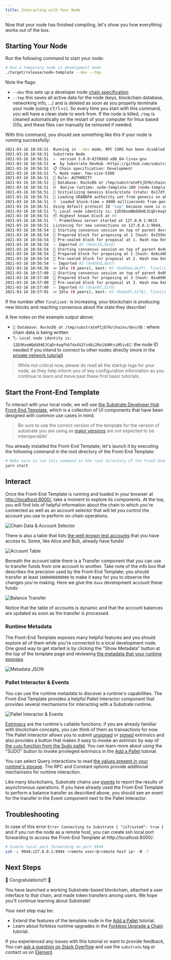 ```yaml
---
title: Interacting with Your Node
---
```


Now that your node has finished compiling, let's show you how everything works out of the box.

## Starting Your Node

Run the following command to start your node:

```bash
# Run a temporary node in development mode
./target/release/node-template --dev --tmp
```

Note the flags:
- `--dev` this sets up a developer node [chain specification](../../knowledgebase/integrate/chain-spec)
- `--tmp` this saves all active data for the node (keys, blockchain database, networking info, ...)
and is deleted as soon as you properly terminate your node (using <kbd>ctrl</kbd>+<kbd>c</kbd>). So every time you start with this command, you will have a clean state to work from. If the node is killed, `/tmp` is cleaned automatically on the restart of your
computer for linux based OSs, and these files can manually be removed if needed.

With this command, you should see something like this if your node is running successfully:

```bash
2021-03-16 10:56:51  Running in --dev mode, RPC CORS has been disabled.
2021-03-16 10:56:51  Substrate Node
2021-03-16 10:56:51  ✌️  version 3.0.0-8370ddd-x86_64-linux-gnu
2021-03-16 10:56:51  ❤️  by Substrate DevHub <https://github.com/substrate-developer-hub>, 2017-2021
2021-03-16 10:56:51  📋 Chain specification: Development
2021-03-16 10:56:51  🏷 Node name: few-size-5380
2021-03-16 10:56:51  👤 Role: AUTHORITY
2021-03-16 10:56:51  💾 Database: RocksDb at /tmp/substrateP1jD7H/chains/dev/db
2021-03-16 10:56:51  ⛓  Native runtime: node-template-100 (node-template-1.tx1.au1)
2021-03-16 10:56:51  🔨 Initializing Genesis block/state (state: 0x17df…04a0, header-hash: 0xc43b…ed16)
2021-03-16 10:56:51  👴 Loading GRANDPA authority set from genesis on what appears to be first startup.
2021-03-16 10:56:51  ⏱  Loaded block-time = 6000 milliseconds from genesis on first-launch
2021-03-16 10:56:51  Using default protocol ID "sup" because none is configured in the chain specs
2021-03-16 10:56:51  🏷 Local node identity is: 12D3KooWQdU84EJCqDr4aqfhb7dxXU2fzd6i2Rn1XdNtsiM5jvEC
2021-03-16 10:56:51  📦 Highest known block at #0
2021-03-16 10:56:51  〽️ Prometheus server started at 127.0.0.1:9615
2021-03-16 10:56:51  Listening for new connections on 127.0.0.1:9944.
2021-03-16 10:56:54  🙌 Starting consensus session on top of parent 0xc43b4514877d7dcfff2459cdfe609a96cf8e9b9723589635d7215de6bf00ed16
2021-03-16 10:56:54  🎁 Prepared block for proposing at 1 [hash: 0x255bcf44df92dd4ccaca15d92d4a3db9d276e42843e21ab0cc840e207b2649d6; parent_hash: 0xc43b…ed16; extrinsics (1): [0x02bf…2cbd]]
2021-03-16 10:56:54  🔖 Pre-sealed block for proposal at 1. Hash now 0x9c14d9caccc37f8142fc348d184fb4bd8a8bc217a8979493d7f46d4220775616, previously 0x255bcf44df92dd4ccaca15d92d4a3db9d276e42843e21ab0cc840e207b2649d6.
2021-03-16 10:56:54  ✨ Imported #1 (0x9c14…5616)
2021-03-16 10:56:54  🙌 Starting consensus session on top of parent 0x9c14d9caccc37f8142fc348d184fb4bd8a8bc217a8979493d7f46d4220775616
2021-03-16 10:56:54  🎁 Prepared block for proposing at 2 [hash: 0x6cd4bd9d2a531750c10610bdaa5af0075745b6612ffa3623c14d699250b4e732; parent_hash: 0x9c14…5616; extrinsics (1): [0x3cc8…b8d9]]
2021-03-16 10:56:54  🔖 Pre-sealed block for proposal at 2. Hash now 0x05bd3317b51d717163dfa8847369d7f697c6180868c29f02d0b7ff79c5bbde3f, previously 0x6cd4bd9d2a531750c10610bdaa5af0075745b6612ffa3623c14d699250b4e732.
2021-03-16 10:56:54  ✨ Imported #2 (0x05bd…de3f)
2021-03-16 10:56:56  💤 Idle (0 peers), best: #2 (0x05bd…de3f), finalized #0 (0xc43b…ed16), ⬇ 0 ⬆ 0
2021-03-16 10:57:00  🙌 Starting consensus session on top of parent 0x05bd3317b51d717163dfa8847369d7f697c6180868c29f02d0b7ff79c5bbde3f
2021-03-16 10:57:00  🎁 Prepared block for proposing at 3 [hash: 0xa6990964cf4f184edc08acd61c3c01ac8975abbba6d42f4eec3f9658097aec04; parent_hash: 0x05bd…de3f; extrinsics (1): [0xd6ed…86a5]]
2021-03-16 10:57:00  🔖 Pre-sealed block for proposal at 3. Hash now 0xbe07e322ca525e580a3703637db191c6df091b0242a411b88fa0c43ef0ac31f8, previously 0xa6990964cf4f184edc08acd61c3c01ac8975abbba6d42f4eec3f9658097aec04.
2021-03-16 10:57:00  ✨ Imported #3 (0xbe07…31f8)
2021-03-16 10:57:01  💤 Idle (0 peers), best: #3 (0xbe07…31f8), finalized #1 (0x9c14…5616), ⬇ 0 ⬆ 0
```

If the number after `finalized:` is increasing, your blockchain is producing new blocks and reaching
consensus about the state they describe!

A few notes on the example output above:
- `💾 Database: RocksDb at /tmp/substrateP1jD7H/chains/dev/db` : where chain data is being written
- `🏷 Local node identity is: 12D3KooWQdU84EJCqDr4aqfhb7dxXU2fzd6i2Rn1XdNtsiM5jvEC`: the node ID
needed if you intend to connect to other nodes directly (more in the
[private network tutorial](../start-a-private-network/index))

> While not critical now, please do read all the startup logs for your node, as they help inform you
> of key configuration information as you continue to learn and move past these first basic tutorials.

## Start the Front-End Template

To interact with your local node, we will use
[the Substrate Developer Hub Front-End Template](https://github.com/substrate-developer-hub/substrate-front-end-template),
which is a collection of UI components that have been designed with common use cases in mind.

> Be sure to use the correct version of the template for the version of substrate you are using
> as [major versions](https://semver.org/) are _not_ expected to be interoperable!

You already installed the Front-End Template; let's launch it by executing the following command
in the root directory of the Front-End Template:

```bash
# Make sure to run this command in the root directory of the Front-End Template
yarn start
```

## Interact

Once the Front-End Template is running and loaded in your browser at
[http://localhost:8000/](http://localhost:8000/), take a moment to explore its components. At the
top, you will find lots of helpful information about the chain to which you're connected as well as
an account selector that will let you control the account you use to perform on-chain operations.

![Chain Data & Account Selector](assets/tutorials/first-chain/chain-data.png)

There is also a table that lists
[the well-known test accounts](../../knowledgebase/integrate/subkey#well-known-keys) that you have
access to. Some, like Alice and Bob, already have funds!

![Account Table](assets/tutorials/first-chain/accts-prefunded.png)

Beneath the account table there is a Transfer component that you can use to transfer funds from one
account to another. Take note of the info box that describes the precision used by the Front-End
Template; you should transfer at least `1000000000000` to make it easy for you to observe the
changes you're making. Here we give the `dave` development account these funds:

![Balance Transfer](assets/tutorials/first-chain/apps-transfer.png)

Notice that the table of accounts is dynamic and that the account balances are updated as soon as
the transfer is processed.

### Runtime Metadata

The Front-End Template exposes many helpful features and you should explore all of them while you're
connected to a local development node. One good way to get started is by clicking the "Show
Metadata" button at the top of the template page and reviewing
[the metadata that your runtime exposes](../../knowledgebase/runtime/metadata).

![Metadata JSON](assets/tutorials/first-chain/metadata.png)

### Pallet Interactor & Events

You can use the runtime metadata to discover a runtime's capabilities. The Front-End Template
provides a helpful Pallet Interactor component that provides several mechanisms for interacting with
a Substrate runtime.

![Pallet Interactor & Events](assets/tutorials/first-chain/interactor-events.png)

[Extrinsics](../../knowledgebase/learn-substrate/extrinsics) are the runtime's callable functions;
if you are already familiar with blockchain concepts, you can think of them as transactions for now.
The Pallet Interactor allows you to submit
[unsigned](../../knowledgebase/learn-substrate/extrinsics#unsigned-transactions) or
[signed](../../knowledgebase/learn-substrate/extrinsics#signed-transactions) extrinsics and also
provides a button that makes it easy to invoke an extrinsic by way of
[the `sudo` function from the Sudo pallet](https://substrate.dev/rustdocs/latest/pallet_sudo/enum.Call.html#variant.sudo).
You can learn more about using the "SUDO" button to invoke privileged extrinsics in the [Add a Pallet](../add-a-pallet) tutorial.

You can select Query interactions to read
[the values present in your runtime's storage](../../knowledgebase/runtime/storage). The RPC and
Constant options provide additional mechanisms for runtime interaction.

Like many blockchains, Substrate chains use [events](../../knowledgebase/runtime/events) to report
the results of asynchronous operations. If you have already used the Front-End Template to perform a
balance transfer as described above, you should see an event for the transfer in the Event component
next to the Pallet Interactor.

## Troubleshooting

In case of this error `Error Connecting to Substrate { "isTrusted": true }` and if you run the node as a remote host, you can create ssh local port forwarding to access the Front-End Template at http://localhost:8000/:
```bash
# Enable local port forwarding on port 9944
ssh -L 9944:127.0.0.1:9944 <remote user>@<remote host ip> -N -f
```

## Next Steps

🎉 Congratulations!!! 🎉

You have launched a working Substrate-based blockchain, attached a user interface to that chain, and
made token transfers among users. We hope you'll continue learning about Substrate!

Your next step may be:

- Extend the features of the template node in the [Add a Pallet](../add-a-pallet) tutorial.
- Learn about forkless runtime upgrades in the [Forkless Upgrade a Chain](../forkless-upgrade) tutorial.

If you experienced any issues with this tutorial or want to provide feedback, You can
[ask a question on Stack Overflow](https://stackoverflow.com/questions/tagged/substrate) and use the
`substrate` tag or contact us on
[Element](https://matrix.to/#/#substrate-technical:matrix.org).
